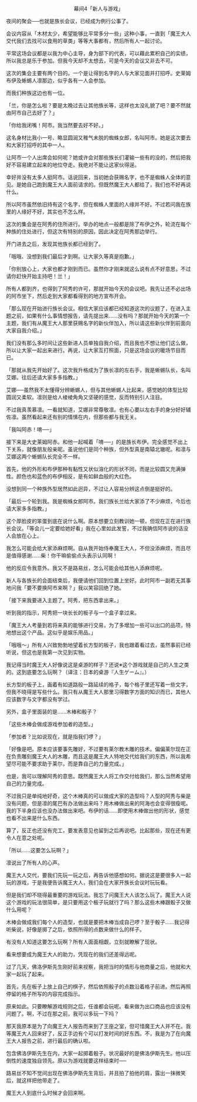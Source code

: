 <p align="center">幕间4「新人与游戏」</p>

夜间的聚会──也就是族长会议，已经成为例行公事了。

会议内容从「木材太少，希望能够比平常多分一些」这种小事，一直到「魔王大人交代我们去找可以食用的草类」等等大事都有，然后所有人一起讨论。

平常这场会议都是以我为中心主导，身为部下的代表，可以藉此累积自己的实绩，所以我总是乐于参加。但我今天却不太想去，可是今天的会议又非去不可。

这次的集会主要有两个目的。一个是让得到名字的人与大家见面并打招呼。史莱姆布伊及蜥蜴人凛那边，似乎各有一人会参加。

而我们种族这边也有一位。

「兰，你是怎么啦？要是太晚过去让其他族长等，这样也太没礼貌了吧？要不然就由阿市自己去好了？」

「你给我闭嘴！阿市。我当然要去好不好。」

这名身材比我小一号、略显圆润又稚气未脱的蜘蛛女郎，名叫阿市。她是这次要去和大家打招呼的其中一人。

让阿市一个人出席会如何呢？她或许会对那些族长们灌输一些有的没的，然后把我好不容易建立起来的地位夺走。我绝对不能让这家伙得逞。

幸好并没有太多人挺阿市。话说回来，当初她会获赐名字，也不是蜘蛛人全体的意见。是她自己跑到魔王大人面前请求的。但既然魔王大人都给了，我们也不好再说什么。

所以阿市虽然依旧持有这个名字，但在蜘蛛人里面的人缘并不好。不过若问我在族里的人缘好不好，其实也不怎么样。

这次的集会是在阿秀的住所进行。举办的地点一般都是除了布伊之外，轮流在每个种族的住处进行，但这次有特别的原因，因此决定在阿秀那边举行。

开门进去之后，发现其他族长都已经到了。

「哦哦、没想到我们最后才到啊。让大家久等真是抱歉。」

「你别放心上，大家也都才刚到而已。虽然你才刚来就这么说有点不好意思，不过请你赶快开始主持吧！兰！」

所有人都到齐，也得到了阿秀的许可，那就开始今天的会议吧。我先让还不必出场的阿市坐下，然后走到大家都看得到的地方宣布开会。

「那么现在开始进行族长会议。相信大家应该都已经知道这次的议题了，在进入主题之前，如果有什么事情想报告，请先提出来……没有吗？那就开始今天的第一个主题，我们有从魔王大人那里获赐名字的新伙伴加入，所以请这些新伙伴到前面向大家自我介绍。」

我们没有那么多时间让这些新进人员单独自我介绍，而且我也不想让他们这么做，所以让大家一起出来进行。再说，让大家互打照面，只是这场会议的暖场节目而已。

「那就从我先开始好了。这次我升格成为了族长凛的左右手，我是蜥蜴队长，名叫艾娜。往后还请大家多多指教。」

艾娜──虽然我不太懂得分辨蜥蜴人，但与其他蜥蜴人比起来，感觉她的体型比较圆润又柔软。凛则是给人棱棱角角又坚硬的感觉，反而特别引人注目。

不过我真羡慕凛。一看就知道，艾娜非常尊敬凛。也有心要以左右手的身分好好辅佐凛。虽然看起来还有别的情愫在内，但那些都与我无关。

「我叫阿赤！唷──」

接下来是大史莱姆阿赤。和他一起喊着「唷──」的是族长布伊。完全感觉不出上下关系，就像朋友般亲昵。虽说他们是同个种族，但外型真是南辕北辙呢。和凛与艾娜这两个蜥蜴队长完全不一样。

首先，他的外形和布伊那种有黏性又状似溶化的形状不同，而是比较圆又充满弹性。颜色也和蓝色的布伊相反，是有如鲜血般的大红色。

没想到同一个种族外型居然如此迥异，不过让人容易分辨这点倒是挺好的。

「最后一个轮到我。我是蜘蛛女郎阿市。我们族长兰给大家添了不少麻烦，今后也请大家多多指教。」

这个厚脸皮的笨蛋到底在说什么啊。原本想要立刻教训她一顿，但现在正在进行族长会议。「等会儿一定要给她好看」我在心里如此发誓，不过我确信阿市说的话没人会放在心上。

我怎么可能会给大家添麻烦啊。自从我开始侍奉魔王大人，不但没添麻烦，而且尽是值得感谢……柴！你干嘛偷偷点头表示认同啊！

他的反应令我意外。我又不是路易丝，怎么可能会给其他人添麻烦呢。

新人与各族长的会面结束后，我便请他们回到位置上坐好。此时阿市一副若无其事地问我「要不要换阿市来啊？」我以笑容回绝了她。

「接下来我要进入主题了。阿秀，把东西拿出来。」

听到我的指示，阿秀把一块长长的板子与一个盒子拿过来。

「魔王大人考量到若将来真的能够进行交易，为了多增加一些可以出口的品项，特地想出这个产品。这似乎是娱乐用品。」

「哦哦～」所有人兴致勃勃地望着长方型的板子，我也跟着看过去，虽然事前已经听说，但这也是我第一次见到实物。

我记得当时魔王大人好像说这是桌游的样子？还说※这个游戏就是自己的人生之类的。这到底要怎么玩啊？（译注：日本的桌游『人生ゲーム』。）

长方型的板子上，画着有如道路般一路延续的格子，每个格子里还写着一些文字，但我不晓得是写些什么。我只有从魔王大人那里习得数字方面的知识而已，其他人应该数字与文字都没有学过。                                                            

另外，盒子里面装的是……木棒和骰子？

「这些木棒会做成游戏参加者的造型。」

「参加者？比如说现在，就是指我们啰？」

「好像是吧。原本应该要事先雕好，不过要有莱尔教木雕的技术。偏偏莱尔现在正在负责雕刻魔王大人的木雕，而且这是魔王大人特地交代给我们的东西，所以我希望尽可能不要求助于莱尔，而是靠自己的力量完成。」

也是，我可以理解阿秀的意思。既然魔王大人将工作交付给我们，那么当然希望用自己的力量完成。

不过我只是单纯地好奇，这个木棒真的可以做成大家的造型吗？人型的阿秀与柴是没有问题，但是凛的尾巴有办法做出来吗？用木棒做出来的阿海也会变得很瘦呢。我的下半身应该也没办法做出来吧。布伊的话……即使用木棒做出他的形状，感觉也看不出来是什么东西。

算了，反正也还没有完工，要发表意见也留到之后再说吧。比起那些，现在还有更令人在意之处呢。

「所以……这要怎么玩啊？」

凛说出了所有人的心声。

魔王大人交代，要我们先玩一玩之后，再告诉他感想如何。据说这是要很多人一起玩的游戏，于是我便告诉魔王大人，我们会在大家开族长会议时玩玩看。

但是我们却不晓得最重要的游戏玩法。我忘了问魔王大人该怎么玩了。魔王大人说这个游戏的玩法很简单，是只要用这个板子玩就行了吗？那么这些木棒跟骰子又做什么用呢？

木棒会做成我们每个人的造型，也就是要把木棒当成自己啰？至于骰子……我记得听柴说，好像是掷了之后，依照所得的点数来做什么的样子。

有没有人知道这要怎么玩啊？所有人面面相觑，立刻就瞭解了现状。

看来想要成为魔王大人的助力，凭现在的我们还差得远呢。

过了几天，佛洛伊斯先生刚好前来视察，我把当时的情形与他商量之后，他就和大家一起玩了起来。

首先，先在板子上放上自己的棋子，然后依照骰子的点数沿着格子前进。然后再照停留的格子所写的内容完成指示。

原来如此。只要瞭解游戏规则之后，任谁都会玩呢。看来做为出口商品也应该没有问题了。啊，不过在那之前，我可以多玩一下吗？

那天我原本是为了向魔王大人报告而来到了王座之室，但可惜魔王大人并不在。我等魔王大人回来好了，反正手边有个可以打发时间的好东西。不，我是为了在向魔王大人报告之前，进行最后的确认啦。

包含佛洛伊斯先生在内，大家一起掷着骰子。状况最好的是佛洛伊斯先生。他以压倒性的速度独自领先。原以为游戏就要这样结束时──

路易丝不知不觉间出现在佛洛伊斯先生背后，并且拍了拍他的肩，露出一抹微笑后，就这样把他带走了。

魔王大人到底什么时候才会回来啊。

